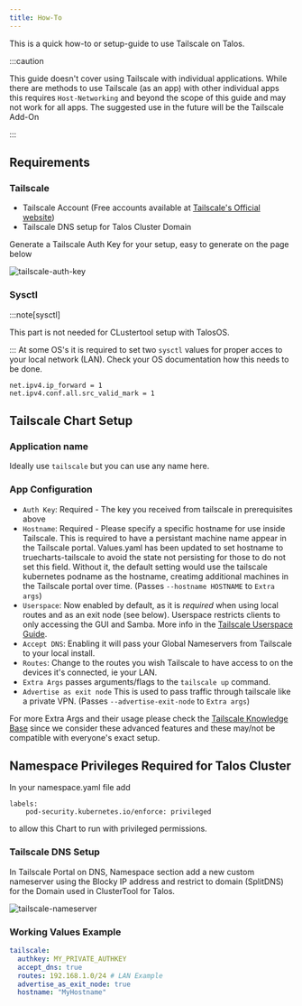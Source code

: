 ```yaml
---
title: How-To
---
```


This is a quick how-to or setup-guide to use Tailscale on Talos.

:::caution

This guide doesn't cover using Tailscale with individual applications. While there are methods to use Tailscale (as an app) with other individual apps this requires `Host-Networking` and beyond the scope of this guide and may not work for all apps. The suggested use in the future will be the Tailscale Add-On

:::

## Requirements

### Tailscale
- Tailscale Account (Free accounts available at [Tailscale's Official website](https://www.tailscale.com))
- Tailscale DNS setup for Talos Cluster Domain

Generate a Tailscale Auth Key for your setup, easy to generate on the page below

![tailscale-auth-key](./img/How-To-Image-1.png)

### Sysctl
:::note[sysctl]

This part is not needed for CLustertool setup with TalosOS.

:::
At some OS's it is required to set two `sysctl` values for proper acces to your local network (LAN). Check your OS documentation how this needs to be done.
```
net.ipv4.ip_forward = 1
net.ipv4.conf.all.src_valid_mark = 1
```

## Tailscale Chart Setup

### Application name

Ideally use `tailscale` but you can use any name here.

### App Configuration

- `Auth Key`: Required - The key you received from tailscale in prerequisites above
- `Hostname`: Required - Please specify a specific hostname for use inside Tailscale. This is required to have a persistant machine name appear in the Tailscale portal. Values.yaml has been updated to set hostname to truecharts-tailscale to avoid the state not persisting for those to do not set this field. Without it, the default setting would use the tailscale kubernetes podname as the hostname, creatimg additional machines in the Tailscale portal over time. (Passes `--hostname HOSTNAME` to `Extra args`)
- `Userspace`: Now enabled by default, as it is _required_ when using local routes and as an exit node (see below). Userspace restricts clients to only accessing the GUI and Samba. More info in the [Tailscale Userspace Guide](https://tailscale.com/kb/1112/userspace-networking/).
- `Accept DNS`: Enabling it will pass your Global Nameservers from Tailscale to your local install.
- `Routes`: Change to the routes you wish Tailscale to have access to on the devices it's connected, ie your LAN.
- `Extra Args` passes arguments/flags to the `tailscale up` command.
- `Advertise as exit node` This is used to pass traffic through tailscale like a private VPN. (Passes `--advertise-exit-node` to `Extra args`)

For more Extra Args and their usage please check the [Tailscale Knowledge Base](https://tailscale.com/kb/1080/cli/#up)
since we consider these advanced features and these may/not be compatible with everyone's exact setup.

## Namespace Privileges Required for Talos Cluster

In your namespace.yaml file add
```
labels:
    pod-security.kubernetes.io/enforce: privileged
```

to allow this Chart to run with privileged permissions.

### Tailscale DNS Setup

In Tailscale Portal on DNS, Namespace section add a new custom nameserver using  the Blocky IP address and restrict to domain (SplitDNS) for the Domain used in ClusterTool for Talos.

![tailscale-nameserver](./img/tailscale-nameserver.png)

### Working Values Example

```yaml
tailscale:
  authkey: MY_PRIVATE_AUTHKEY
  accept_dns: true
  routes: 192.168.1.0/24 # LAN Example
  advertise_as_exit_node: true
  hostname: "MyHostname"
```
